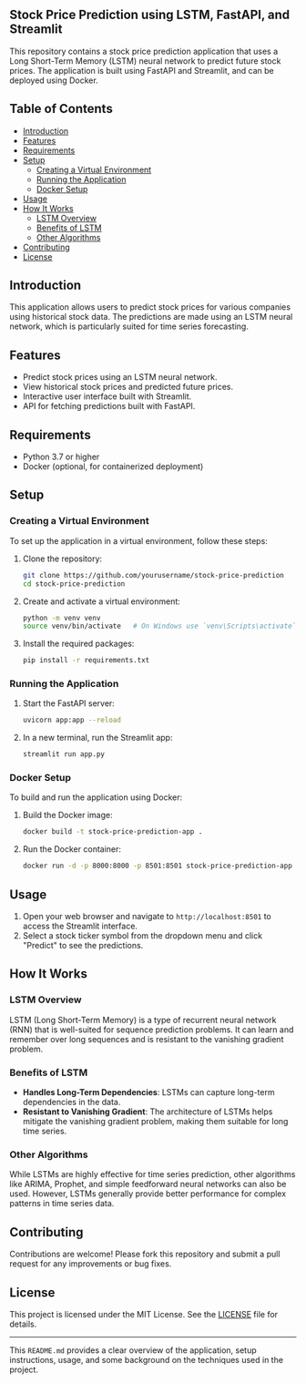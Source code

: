 
## Stock Price Prediction using LSTM, FastAPI, and Streamlit

This repository contains a stock price prediction application that uses a Long Short-Term Memory (LSTM) neural network to predict future stock prices. The application is built using FastAPI and Streamlit, and can be deployed using Docker.

## Table of Contents

- [Introduction](#introduction)
- [Features](#features)
- [Requirements](#requirements)
- [Setup](#setup)
  - [Creating a Virtual Environment](#creating-a-virtual-environment)
  - [Running the Application](#running-the-application)
  - [Docker Setup](#docker-setup)
- [Usage](#usage)
- [How It Works](#how-it-works)
  - [LSTM Overview](#lstm-overview)
  - [Benefits of LSTM](#benefits-of-lstm)
  - [Other Algorithms](#other-algorithms)
- [Contributing](#contributing)
- [License](#license)

## Introduction

This application allows users to predict stock prices for various companies using historical stock data. The predictions are made using an LSTM neural network, which is particularly suited for time series forecasting.

## Features

- Predict stock prices using an LSTM neural network.
- View historical stock prices and predicted future prices.
- Interactive user interface built with Streamlit.
- API for fetching predictions built with FastAPI.

## Requirements

- Python 3.7 or higher
- Docker (optional, for containerized deployment)

## Setup

### Creating a Virtual Environment

To set up the application in a virtual environment, follow these steps:

1. Clone the repository:

    ```sh
    git clone https://github.com/yourusername/stock-price-prediction
    cd stock-price-prediction
    ```

2. Create and activate a virtual environment:

    ```sh
    python -m venv venv
    source venv/bin/activate   # On Windows use `venv\Scripts\activate`
    ```

3. Install the required packages:

    ```sh
    pip install -r requirements.txt
    ```

### Running the Application

1. Start the FastAPI server:

    ```sh
    uvicorn app:app --reload
    ```

2. In a new terminal, run the Streamlit app:

    ```sh
    streamlit run app.py
    ```

### Docker Setup

To build and run the application using Docker:

1. Build the Docker image:

    ```sh
    docker build -t stock-price-prediction-app .
    ```

2. Run the Docker container:

    ```sh
    docker run -d -p 8000:8000 -p 8501:8501 stock-price-prediction-app
    ```

## Usage

1. Open your web browser and navigate to `http://localhost:8501` to access the Streamlit interface.
2. Select a stock ticker symbol from the dropdown menu and click "Predict" to see the predictions.

## How It Works

### LSTM Overview

LSTM (Long Short-Term Memory) is a type of recurrent neural network (RNN) that is well-suited for sequence prediction problems. It can learn and remember over long sequences and is resistant to the vanishing gradient problem.

### Benefits of LSTM

- **Handles Long-Term Dependencies**: LSTMs can capture long-term dependencies in the data.
- **Resistant to Vanishing Gradient**: The architecture of LSTMs helps mitigate the vanishing gradient problem, making them suitable for long time series.

### Other Algorithms

While LSTMs are highly effective for time series prediction, other algorithms like ARIMA, Prophet, and simple feedforward neural networks can also be used. However, LSTMs generally provide better performance for complex patterns in time series data.

## Contributing

Contributions are welcome! Please fork this repository and submit a pull request for any improvements or bug fixes.

## License

This project is licensed under the MIT License. See the [LICENSE](LICENSE) file for details.

---

This `README.md` provides a clear overview of the application, setup instructions, usage, and some background on the techniques used in the project.